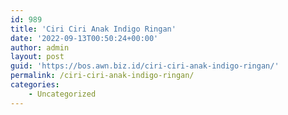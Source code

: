 ```yaml
---
id: 989
title: 'Ciri Ciri Anak Indigo Ringan'
date: '2022-09-13T00:50:24+00:00'
author: admin
layout: post
guid: 'https://bos.awn.biz.id/ciri-ciri-anak-indigo-ringan/'
permalink: /ciri-ciri-anak-indigo-ringan/
categories:
    - Uncategorized
---
```


